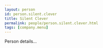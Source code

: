 ```yaml
---
layout: person
id: person.silent.clever
title: Silent Clever
permalink: people/person.silent.clever.html
tags: [company.menu]
---
```


Person details...